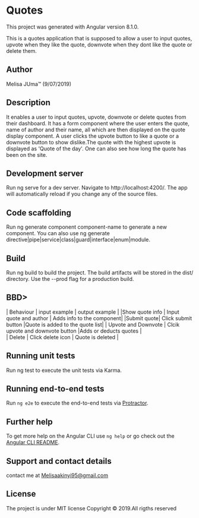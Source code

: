 # Quotes

This project was generated with Angular version 8.1.0.

This is a quotes application that is supposed to allow a user to input quotes, upvote when they like the quote, downvote when they dont like the quote or delete them.

## Author
Melisa JUma™ (9/07/2019)

## Description

It enables a user to input quotes, upvote, downvote or delete quotes from their dashboard. It has a form component where the user enters the quote, name of author and their name, all which are  then displayed on the quote display component. A user clicks the upvote button to like a quote or a downvote button to show dislike.The quote with the highest upvote is displayed as 'Quote of the day'. One can also see how long the quote has been on the site.

## Development server

Run ng serve for a dev server. Navigate to http://localhost:4200/. The app will automatically reload if you change any of the source files.

## Code scaffolding

Run ng generate component component-name to generate a new component. You can also use ng generate directive|pipe|service|class|guard|interface|enum|module.

## Build
Run ng build to build the project. The build artifacts will be stored in the dist/ directory. Use the --prod flag for a production build.

## BBD>
| Behaviour | input example | output example |
|Show quote info |  Input quote and author  | Adds info to the component|
|Submit quote| Click submit button  |Quote is added to the quote list|
| Upvote and Downvote | Clcik upvote and downvote button  |Adds or deducts quotes |    
| Delete | Click delete icon    | Quote is deleted  |

## Running unit tests
Run ng test to execute the unit tests via Karma.

## Running end-to-end tests

Run `ng e2e` to execute the end-to-end tests via [Protractor](http://www.protractortest.org/).

## Further help

To get more help on the Angular CLI use `ng help` or go check out the [Angular CLI README](https://github.com/angular/angular-cli/blob/master/README.md).

## Support and contact details
contact me at Melisaakinyi95@gmail.com

## License
The project is under MIT license Copyright © 2019.All rigths reserved

